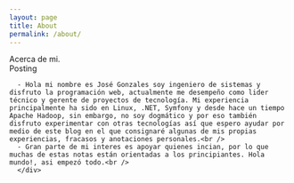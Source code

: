 ```yaml
---
layout: page
title: About
permalink: /about/
---
```

<div class="man-title">
  Acerca de mi.
</div>
<div class="manual manual-title">Posting</div>
<p>   <div class="manual-content">

      - Hola mi nombre es José Gonzales soy ingeniero de sistemas y disfruto la programación web, actualmente me desempeño como lider técnico y gerente de proyectos de tecnología. Mi experiencia principalmente ha sido en Linux, .NET, Symfony y desde hace un tiempo Apache Hadoop, sin embargo, no soy dogmático y por eso también disfruto experimentar con otras tecnologías así que espero ayudar por medio de este blog en el que consignaré algunas de mis propias experiencias, fracasos y anotaciones personales.<br />
      - Gran parte de mi interes es apoyar quienes incian, por lo que muchas de estas notas están orientadas a los principiantes. Hola mundo!, asi empezó todo.<br />
      </div>
</p>
